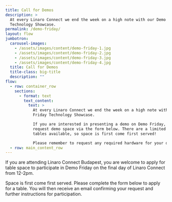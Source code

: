 ```yaml
---
title: Call for Demos
description: >
  At every Linaro Connect we end the week on a high note with our Demo Friday
  Technology Showcase.
permalink: /demo-friday/
layout: flow
jumbotron:
  carousel-images:
    - /assets/images/content/demo-friday-1.jpg
    - /assets/images/content/demo-friday-2.jpg
    - /assets/images/content/demo-friday-3.jpg
    - /assets/images/content/demo-friday-4.jpg
  title: Call for Demos
  title-class: big-title
  description: ""
flow:
  - row: container_row
    sections:
      - format: text
        text_content:
          text: >
            At every Linaro Connect we end the week on a high note with our Demo
            Friday Technology Showcase.

            If you are interested in presenting a demo on Demo Friday, please
            request demo space via the form below. There are a limited number of
            tables available, so space is first come first served!

            Please remember to request any required hardware for your demo.
  - row: main_content_row
---
```


If you are attending Linaro Connect Budapest, you are welcome to apply for table space to participate in Demo Friday on the final day of Linaro Connect from 12-2pm.

Space is first come first served. Please complete the form below to apply for a table. You will then receive an email confirming your request and further instructions for participation.

<div class="cognito">
    <script src="https://services.cognitoforms.com/s/KvRQmIn2dku6k6gGP711jw"></script>
    <script>Cognito.load("forms", { id: "17" });</script>
</div>
